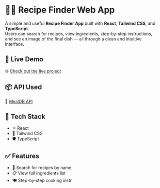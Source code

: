# 👨‍🍳 Recipe Finder Web App

A simple and useful **Recipe Finder App** built with **React**, **Tailwind CSS**, and **TypeScript**.  
Users can search for recipes, view ingredients, step-by-step instructions, and see an image of the final dish — all through a clean and intuitive interface.

## 🔗 Live Demo

🌐 [Check out the live project](https://react-recipes-pearl.vercel.app/)


## 📦 API Used

🍴 [MealDB API](https://www.themealdb.com/api.php)

## 🧰 Tech Stack

- ⚛️ React  
- 🎨 Tailwind CSS  
- 🛡️ TypeScript

## ✅ Features

- 🔎 Search for recipes by name  
- 📋 View full ingredients list  
- 🍽️ Step-by-step cooking instr
